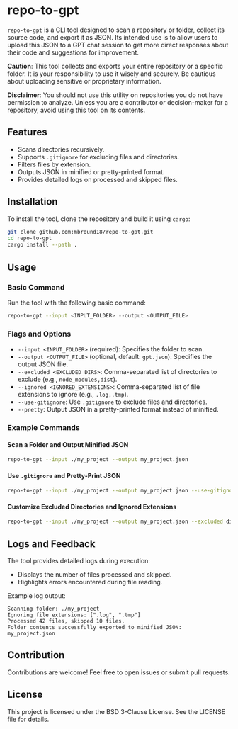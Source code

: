 # repo-to-gpt

`repo-to-gpt` is a CLI tool designed to scan a repository or folder, collect its source code, and export it as JSON. Its intended use is to allow users to upload this JSON to a GPT chat session to get more direct responses about their code and suggestions for improvement.

**Caution**: This tool collects and exports your entire repository or a specific folder. It is your responsibility to use it wisely and securely. Be cautious about uploading sensitive or proprietary information.

**Disclaimer**: You should not use this utility on repositories you do not have permission to analyze. Unless you are a contributor or decision-maker for a repository, avoid using this tool on its contents.

## Features

- Scans directories recursively.
- Supports `.gitignore` for excluding files and directories.
- Filters files by extension.
- Outputs JSON in minified or pretty-printed format.
- Provides detailed logs on processed and skipped files.

## Installation

To install the tool, clone the repository and build it using `cargo`:

```bash
git clone github.com:mbround18/repo-to-gpt.git
cd repo-to-gpt
cargo install --path .
```

## Usage

### Basic Command

Run the tool with the following basic command:

```bash
repo-to-gpt --input <INPUT_FOLDER> --output <OUTPUT_FILE>
```

### Flags and Options

- `--input <INPUT_FOLDER>` (required): Specifies the folder to scan.
- `--output <OUTPUT_FILE>` (optional, default: `gpt.json`): Specifies the output JSON file.
- `--excluded <EXCLUDED_DIRS>`: Comma-separated list of directories to exclude (e.g., `node_modules,dist`).
- `--ignored <IGNORED_EXTENSIONS>`: Comma-separated list of file extensions to ignore (e.g., `.log,.tmp`).
- `--use-gitignore`: Use `.gitignore` to exclude files and directories.
- `--pretty`: Output JSON in a pretty-printed format instead of minified.

### Example Commands

#### Scan a Folder and Output Minified JSON

```bash
repo-to-gpt --input ./my_project --output my_project.json
```

#### Use `.gitignore` and Pretty-Print JSON

```bash
repo-to-gpt --input ./my_project --output my_project.json --use-gitignore --pretty
```

#### Customize Excluded Directories and Ignored Extensions

```bash
repo-to-gpt --input ./my_project --output my_project.json --excluded dist,tmp --ignored .log,.bak
```

## Logs and Feedback

The tool provides detailed logs during execution:

- Displays the number of files processed and skipped.
- Highlights errors encountered during file reading.

Example log output:

```
Scanning folder: ./my_project
Ignoring file extensions: [".log", ".tmp"]
Processed 42 files, skipped 10 files.
Folder contents successfully exported to minified JSON: my_project.json
```

## Contribution

Contributions are welcome! Feel free to open issues or submit pull requests.

## License

This project is licensed under the BSD 3-Clause License. See the LICENSE file for details.


